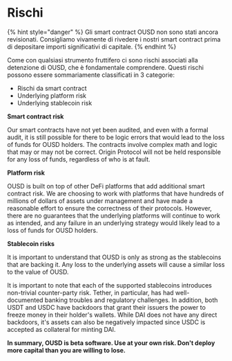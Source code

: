 # Rischi

{% hint style="danger" %}
Gli smart contract OUSD non sono stati ancora revisionati. Consigliamo vivamente di rivedere i nostri smart contract prima di depositare importi significativi di capitale.
{% endhint %}

Come con qualsiasi strumento fruttifero ci sono rischi associati alla detenzione di OUSD, che è fondamentale comprendere. Questi rischi possono essere sommariamente classificati in 3 categorie:

* Rischi da smart contract
* Underlying platform risk
* Underlying stablecoin risk

**Smart contract risk**

Our smart contracts have not yet been audited, and even with a formal audit, it is still possible for there to be logic errors that would lead to the loss of funds for OUSD holders. The contracts involve complex math and logic that may or may not be correct. Origin Protocol will not be held responsible for any loss of funds, regardless of who is at fault.

**Platform risk**

OUSD is built on top of other DeFi platforms that add additional smart contract risk. We are choosing to work with platforms that have hundreds of millions of dollars of assets under management and have made a reasonable effort to ensure the correctness of their protocols. However, there are no guarantees that the underlying platforms will continue to work as intended, and any failure in an underlying strategy would likely lead to a loss of funds for OUSD holders.

**Stablecoin risks**

It is important to understand that OUSD is only as strong as the stablecoins that are backing it. Any loss to the underlying assets will cause a similar loss to the value of OUSD.

It is important to note that each of the supported stablecoins introduces non-trivial counter-party risk. Tether, in particular, has had well-documented banking troubles and regulatory challenges. In addition, both USDT and USDC have backdoors that grant their issuers the power to freeze money in their holder's wallets. While DAI does not have any direct backdoors, it's assets can also be negatively impacted since USDC is accepted as collateral for minting DAI.

**In summary, OUSD is beta software. Use at your own risk. Don't deploy more capital than you are willing to lose.**







